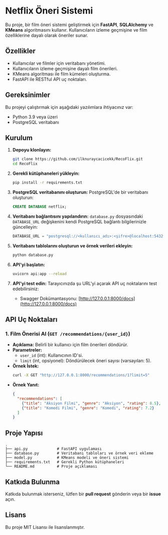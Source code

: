 # Netflix Öneri Sistemi 

Bu proje, bir film öneri sistemi geliştirmek için **FastAPI**, **SQLAlchemy** ve **KMeans** algoritmasını kullanır. Kullanıcıların izleme geçmişine ve film özelliklerine dayalı olarak öneriler sunar.

## Özellikler
- Kullanıcılar ve filmler için veritabanı yönetimi.
- Kullanıcıların izleme geçmişine dayalı film önerileri.
- KMeans algoritması ile film kümeleri oluşturma.
- FastAPI ile RESTful API uç noktaları.

## Gereksinimler
Bu projeyi çalıştırmak için aşağıdaki yazılımlara ihtiyacınız var:
- Python 3.9 veya üzeri
- PostgreSQL veritabanı

## Kurulum
1. **Depoyu klonlayın:**
   ```bash
   git clone https://github.com/ilknuraycacicekk/RecoFlix.git
   cd RecoFlix
   ```

2. **Gerekli kütüphaneleri yükleyin:**
   ```bash
   pip install -r requirements.txt
   ```

3. **PostgreSQL veritabanını oluşturun:**
   PostgreSQL'de bir veritabanı oluşturun:
   ```sql
   CREATE DATABASE netflix;
   ```

4. **Veritabanı bağlantısını yapılandırın:**
   `database.py` dosyasındaki `DATABASE_URL` değişkenini kendi PostgreSQL bağlantı bilgilerinizle güncelleyin:
   ```python
   DATABASE_URL = "postgresql://<kullanıcı_adı>:<şifre>@localhost:5432/netflix"
   ```

5. **Veritabanı tablolarını oluşturun ve örnek verileri ekleyin:**
   ```bash
   python database.py
   ```

6. **API'yi başlatın:**
   ```bash
   uvicorn api:app --reload
   ```

7. **API'yi test edin:**
   Tarayıcınızda şu URL'yi açarak API uç noktalarını test edebilirsiniz:
   - Swagger Dokümantasyonu: [http://127.0.0.1:8000/docs](http://127.0.0.1:8000/docs)

## API Uç Noktaları
### 1. **Film Önerisi Al (`GET /recommendations/{user_id}`)**
   - **Açıklama:** Belirli bir kullanıcı için film önerileri döndürür.
   - **Parametreler:**
     - `user_id` (int): Kullanıcının ID'si.
     - `limit` (int, opsiyonel): Döndürülecek öneri sayısı (varsayılan: 5).
   - **Örnek İstek:**
     ```bash
     curl -X GET "http://127.0.0.1:8000/recommendations/1?limit=5"
     ```
   - **Örnek Yanıt:**
     ```json
     {
       "recommendations": [
         {"title": "Aksiyon Filmi", "genre": "Aksiyon", "rating": 8.5},
         {"title": "Komedi Filmi", "genre": "Komedi", "rating": 7.2}
       ]
     }
     ```

## Proje Yapısı
```plaintext
.
├── api.py             # FastAPI uygulaması
├── database.py        # Veritabanı tabloları ve örnek veri ekleme
├── model.py           # KMeans modeli ve öneri sistemi
├── requirements.txt   # Gerekli Python kütüphaneleri
└── README.md          # Proje açıklaması
```

## Katkıda Bulunma
Katkıda bulunmak isterseniz, lütfen bir **pull request** gönderin veya bir **issue** açın.

## Lisans
Bu proje MIT Lisansı ile lisanslanmıştır.

